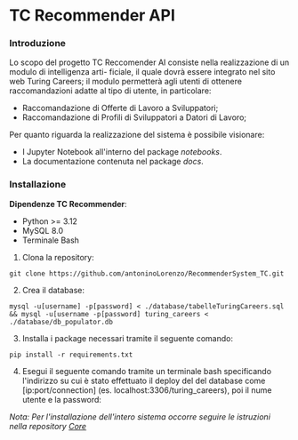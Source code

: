 # TC Recommender API

### Introduzione
Lo scopo del progetto TC Reccomender AI consiste nella realizzazione di un modulo di intelligenza arti-
ficiale, il quale dovrà essere integrato nel sito web Turing Careers; il modulo permetterà agli utenti di 
ottenere raccomandazioni adatte al tipo di utente, in particolare:
- Raccomandazione di Offerte di Lavoro a Sviluppatori;
- Raccomandazione di Profili di Sviluppatori a Datori di Lavoro;

Per quanto riguarda la realizzazione del sistema è possibile visionare:
- I Jupyter Notebook all'interno del package *notebooks*.
- La documentazione contenuta nel package *docs*.

### Installazione
**Dipendenze TC Recommender**:
- Python >= 3.12
- MySQL 8.0
- Terminale Bash


1. Clona la repository:
```
git clone https://github.com/antoninoLorenzo/RecommenderSystem_TC.git
```

2. Crea il database:
```
mysql -u[username] -p[password] < ./database/tabelleTuringCareers.sql && mysql -u[username -p[password] turing_careers < ./database/db_populator.db
```

3. Installa i package necessari tramite il seguente comando:
```
pip install -r requirements.txt
```
4. Esegui il seguente comando tramite un terminale bash specificando l'indirizzo su cui è stato 
effettuato il deploy del del database come [ip:port/connection] (es. localhost:3306/turing_careers), poi il nume utente e la password:

*Nota: Per l'installazione dell'intero sistema occorre seguire le istruzioni nella repository [Core](https://github.com/JacopoPassariello/TuringCareers)*
